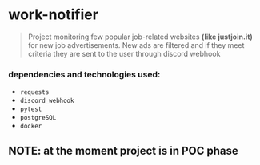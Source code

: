 # work-notifier

> Project monitoring few popular job-related websites **(like justjoin.it)** for new job advertisements. New ads are filtered and if they meet criteria they are sent to the user through discord webhook

### dependencies and technologies used:
- `requests`
- `discord_webhook`
- `pytest`
- `postgreSQL`
- `docker`

## NOTE: at the moment project is in POC phase